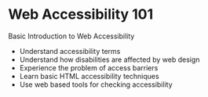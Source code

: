 # Web Accessibility 101
Basic Introduction to Web Accessibility
- Understand accessibility terms
- Understand how disabilities are affected by web design
- Experience the problem of access barriers
- Learn basic HTML accessibility techniques
- Use web based tools for checking accessibility

